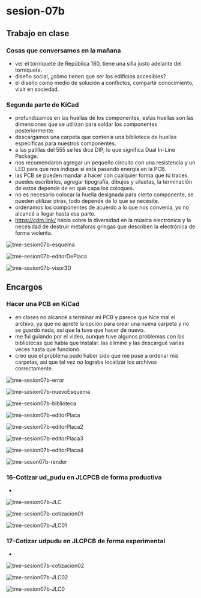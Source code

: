 # sesion-07b

## Trabajo en clase

### Cosas que conversamos en la mañana

- ver el torniquete de República 180, tiene una silla justo adelante del torniquete.
- diseño social, ¿cómo tienen que ser los edificios accesibles?
- el diseño como medio de solución a conflictos, compartir conocimiento, vivir en sociedad.

### Segunda parte de KiCad

- profundizamos en las huellas de los componentes, estas huellas son las dimensiones que se utilizan para soldar los componentes posteriormente.
- descargamos una carpeta que contenía una biblioteca de huellas específicas para nuestros componentes.
- a las patillas del 555 se les dice DIP, lo que significa Dual In-Line Package.
- nos recomendaron agregar un pequeño circuito con una resistencia y un LED para que nos indique si está pasando energía en la PCB.
- las PCB se pueden mandar a hacer con cualquier forma que tú traces.
- puedes escribirles, agregar tipografía, dibujos y siluetas, la terminación de estos depende de en qué capa los coloques.
- no es necesario colocar la huella designada para cierto componente, se pueden utilizar otras, todo depende de lo que se necesite.
- ordenamos los componentes de acuerdo a lo que nos convenía, yo no alcancé a llegar hasta esa parte.
- <https://cdm.link/> habla sobre la diversidad en la música electrónica y la necesidad de destruir metáforas gringas que describen la electrónica de forma violenta.

![tme-sesion07b-esquema](https://github.com/user-attachments/assets/5e29b38a-ec80-4072-9d94-26aa672813bd)

![tme-sesion07b-editorDePlaca](https://github.com/user-attachments/assets/4476a031-f4f9-4b27-a309-ba55b23f03f8)

![tme-sesion07b-visor3D](https://github.com/user-attachments/assets/b8e7b552-b558-499a-b100-70b5c84808ef)

## Encargos

### Hacer una PCB en KiCad

- en clases no alcancé a terminar mi PCB y parece que hice mal el archivo, ya que no apreté la opción para crear una nueva carpeta y no se guardó nada, así que la tuve que hacer de nuevo.
- me fui guiando por el video, aunque tuve algunos problemas con las bibliotecas que había que instalar. las eliminé y las descargué varias veces hasta que funcionó.
- creo que el problema pudo haber sido que me puse a ordenar mis carpetas, así que tal vez no lograba localizar los archivos correctamente.

![tme-sesion07b-error](https://github.com/user-attachments/assets/57e6ee99-cd4b-4732-8230-94f17930c04c)

![tme-sesion07b-nuevoEsquema](https://github.com/user-attachments/assets/75c5d537-81c3-48c7-a864-f52713e86ee3)

![tme-sesion07b-biblioteca](https://github.com/user-attachments/assets/f3493e80-b44f-40fc-a7f9-54632b1ee36c)

![tme-sesion07b-editorPlaca](https://github.com/user-attachments/assets/c9e691c0-d0b4-4be7-854f-336578c876dd)

![tme-sesion07b-editorPlaca2](https://github.com/user-attachments/assets/a7ce73d5-0c7d-4413-a819-5352489ddd5d)

![tme-sesion07b-editorPlaca3](https://github.com/user-attachments/assets/1ba3940d-c962-4e92-9d21-b86b24fc8295)

![tme-sesion07b-editorPlaca4](https://github.com/user-attachments/assets/947b4eea-c7d6-4757-bd07-530bd8f9d21e)

![tme-seson07b-render](https://github.com/user-attachments/assets/de4cd46f-cfff-4804-be70-1a4e7ef39660)

### 16-Cotizar ud_pudu en JLCPCB de forma productiva

-

![tme-sesion07b-JLC](https://github.com/user-attachments/assets/2415d910-49bd-4acf-9be8-e56fe8db4522)

![tme-sesion07b-cotizacion01](https://github.com/user-attachments/assets/c4325b55-3782-4900-904d-bfcf4499dc10)

![tme-sesion07b-JLC01](https://github.com/user-attachments/assets/cb75f011-3a44-4b86-b433-5c7561588350)


### 17-Cotizar udpudu en JLCPCB de forma experimental

-

![tme-sesion07b-cotizacion02](https://github.com/user-attachments/assets/8900d78d-fff9-44db-bcc4-bc5e167c98c6)

![tme-sesion07b-JLC02](https://github.com/user-attachments/assets/9ef1af9f-3b7b-4945-bb9d-30fa7e9b6631)

![tme-sesion07b-JLC0](https://github.com/user-attachments/assets/928297bc-873f-41d0-82b6-26c9da43c822)
